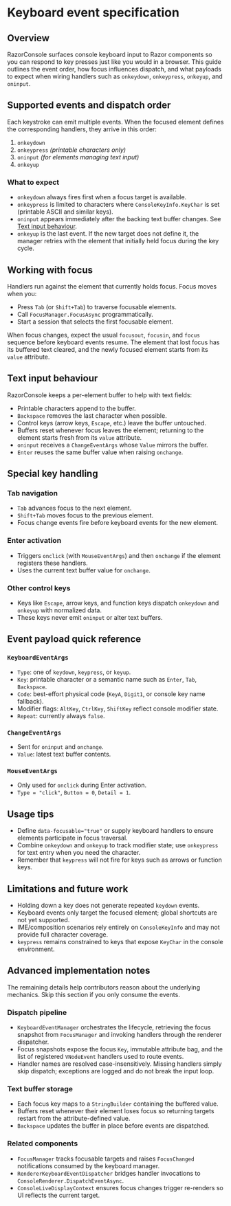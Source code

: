 # Keyboard event specification

## Overview
RazorConsole surfaces console keyboard input to Razor components so you can respond to key presses just like you would in a browser. This guide outlines the event order, how focus influences dispatch, and what payloads to expect when wiring handlers such as `onkeydown`, `onkeypress`, `onkeyup`, and `oninput`.

## Supported events and dispatch order
Each keystroke can emit multiple events. When the focused element defines the corresponding handlers, they arrive in this order:

1. `onkeydown`
2. `onkeypress` *(printable characters only)*
3. `oninput` *(for elements managing text input)*
4. `onkeyup`

### What to expect
- `onkeydown` always fires first when a focus target is available.
- `onkeypress` is limited to characters where `ConsoleKeyInfo.KeyChar` is set (printable ASCII and similar keys).
- `oninput` appears immediately after the backing text buffer changes. See [Text input behaviour](#text-input-behaviour).
- `onkeyup` is the last event. If the new target does not define it, the manager retries with the element that initially held focus during the key cycle.

## Working with focus
Handlers run against the element that currently holds focus. Focus moves when you:

- Press `Tab` (or `Shift+Tab`) to traverse focusable elements.
- Call `FocusManager.FocusAsync` programmatically.
- Start a session that selects the first focusable element.

When focus changes, expect the usual `focusout`, `focusin`, and `focus` sequence before keyboard events resume. The element that lost focus has its buffered text cleared, and the newly focused element starts from its `value` attribute.

## Text input behaviour
RazorConsole keeps a per-element buffer to help with text fields:

- Printable characters append to the buffer.
- `Backspace` removes the last character when possible.
- Control keys (arrow keys, `Escape`, etc.) leave the buffer untouched.
- Buffers reset whenever focus leaves the element; returning to the element starts fresh from its `value` attribute.
- `oninput` receives a `ChangeEventArgs` whose `Value` mirrors the buffer.
- `Enter` reuses the same buffer value when raising `onchange`.

## Special key handling

### Tab navigation
- `Tab` advances focus to the next element.
- `Shift+Tab` moves focus to the previous element.
- Focus change events fire before keyboard events for the new element.

### Enter activation
- Triggers `onclick` (with `MouseEventArgs`) and then `onchange` if the element registers these handlers.
- Uses the current text buffer value for `onchange`.

### Other control keys
- Keys like `Escape`, arrow keys, and function keys dispatch `onkeydown` and `onkeyup` with normalized data.
- These keys never emit `oninput` or alter text buffers.

## Event payload quick reference

### `KeyboardEventArgs`
- `Type`: one of `keydown`, `keypress`, or `keyup`.
- `Key`: printable character or a semantic name such as `Enter`, `Tab`, `Backspace`.
- `Code`: best-effort physical code (`KeyA`, `Digit1`, or console key name fallback).
- Modifier flags: `AltKey`, `CtrlKey`, `ShiftKey` reflect console modifier state.
- `Repeat`: currently always `false`.

### `ChangeEventArgs`
- Sent for `oninput` and `onchange`.
- `Value`: latest text buffer contents.

### `MouseEventArgs`
- Only used for `onclick` during Enter activation.
- `Type = "click"`, `Button = 0`, `Detail = 1`.

## Usage tips
- Define `data-focusable="true"` or supply keyboard handlers to ensure elements participate in focus traversal.
- Combine `onkeydown` and `onkeyup` to track modifier state; use `onkeypress` for text entry when you need the character.
- Remember that `keypress` will not fire for keys such as arrows or function keys.

## Limitations and future work
- Holding down a key does not generate repeated `keydown` events.
- Keyboard events only target the focused element; global shortcuts are not yet supported.
- IME/composition scenarios rely entirely on `ConsoleKeyInfo` and may not provide full character coverage.
- `keypress` remains constrained to keys that expose `KeyChar` in the console environment.

## Advanced implementation notes
The remaining details help contributors reason about the underlying mechanics. Skip this section if you only consume the events.

### Dispatch pipeline
- `KeyboardEventManager` orchestrates the lifecycle, retrieving the focus snapshot from `FocusManager` and invoking handlers through the renderer dispatcher.
- Focus snapshots expose the focus `Key`, immutable attribute bag, and the list of registered `VNodeEvent` handlers used to route events.
- Handler names are resolved case-insensitively. Missing handlers simply skip dispatch; exceptions are logged and do not break the input loop.

### Text buffer storage
- Each focus key maps to a `StringBuilder` containing the buffered value.
- Buffers reset whenever their element loses focus so returning targets restart from the attribute-defined value.
- `Backspace` updates the buffer in place before events are dispatched.

### Related components
- `FocusManager` tracks focusable targets and raises `FocusChanged` notifications consumed by the keyboard manager.
- `RendererKeyboardEventDispatcher` bridges handler invocations to `ConsoleRenderer.DispatchEventAsync`.
- `ConsoleLiveDisplayContext` ensures focus changes trigger re-renders so UI reflects the current target.
